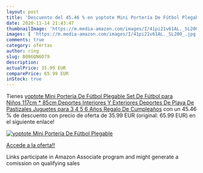 ```yaml
---
layout: post
title: 'Descuento del 45.46 % en yoptote Mini Portería De Fútbol Plegable'
date: 2020-11-14 21:43:47
thumbnailImage: 'https://m.media-amazon.com/images/I/41pi21v61AL._SL200_.jpg'
images: [ 'https://m.media-amazon.com/images/I/41pi21v61AL._SL200_.jpg' ]
comments: true
category: ofertas
author: ring
slug: B086QN6D79
description:
actualPrice: 35.99 EUR
comparePrice: 65.99 EUR
inStock: true
---
```


Tienes [yoptote Mini Portería De Fútbol Plegable Set De Fútbol para Niños 117cm * 85cm Deportes Interiores Y Exteriores Deportes De Playa De Pastizales Juguetes para 3 4 5 6 Años Regalo De Cumpleaños](https://www.amazon.es/dp/B086QN6D79/?tag=tolees-21) con un 45.46 % de descuento con precio de oferta de 35.99 EUR (original: 65.99 EUR) en el siguiente enlace!

[![yoptote Mini Portería De Fútbol Plegable](https://m.media-amazon.com/images/I/41pi21v61AL._SL200_.jpg)](https://www.amazon.es/dp/B086QN6D79/?tag=tolees-21)

[Accede a la oferta!!](https://www.amazon.es/dp/B086QN6D79/?tag=tolees-21)

Links participate in Amazon Associate program and might generate a comission on qualifying sales


